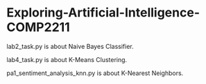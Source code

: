 # Exploring-Artificial-Intelligence-COMP2211

lab2_task.py is about Naive Bayes Classifier.

lab4_task.py is about K-Means Clustering.

pa1_sentiment_analysis_knn.py is about K-Nearest Neighbors.
